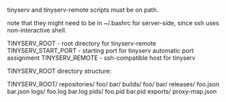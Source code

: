 tinyserv and tinyserv-remote scripts must be on path.

note that they might need to be in ~/.bashrc for server-side, since ssh
uses non-interactive shell.

TINYSERV_ROOT - root directory for tinyserv-remote
TINYSERV_START_PORT - starting port for tinyserv automatic port assignment
TINYSERV_REMOTE - ssh-compatible host for tinyserv

TINYSERV_ROOT directory structure:

  TINYSERV_ROOT/
    repositories/
      foo/
      bar/
    builds/
      foo/
      bar/
    releases/
      foo.json
      bar.json
    logs/
      foo.log
      bar.log
    pids/
      foo.pid
      bar.pid
    exports/
      proxy-map.json
